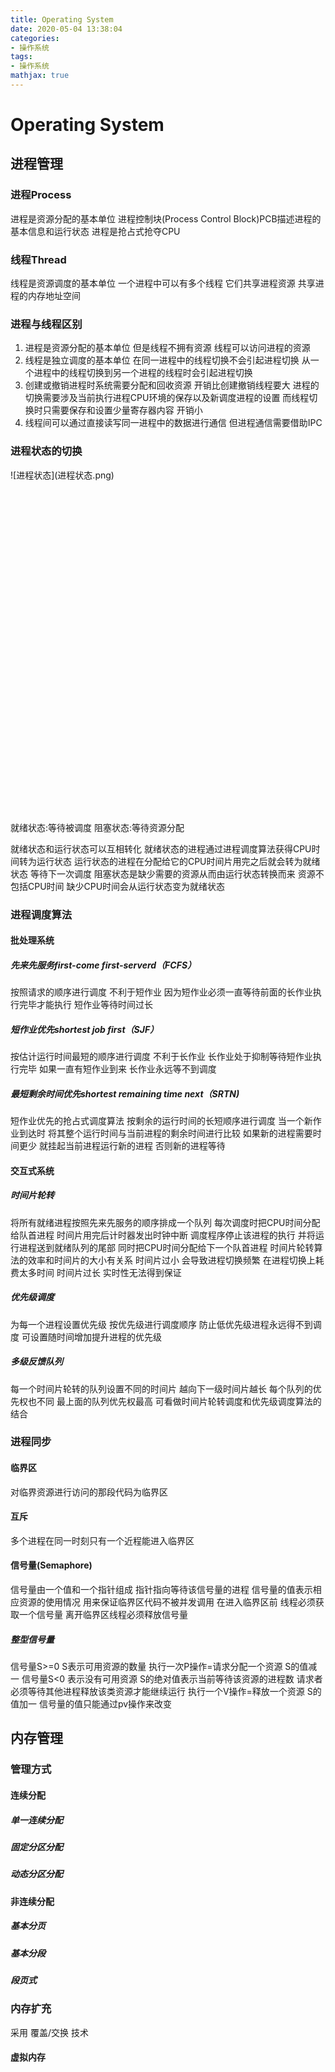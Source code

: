 ```yaml
---
title: Operating System
date: 2020-05-04 13:38:04
categories:
- 操作系统
tags:
- 操作系统
mathjax: true
---
```

# Operating System
## 进程管理
### 进程Process
进程是资源分配的基本单位
进程控制块(Process Control Block)PCB描述进程的基本信息和运行状态 进程是抢占式抢夺CPU
<!-- more -->
### 线程Thread
线程是资源调度的基本单位
一个进程中可以有多个线程 它们共享进程资源 共享进程的内存地址空间

### 进程与线程区别
1. 进程是资源分配的基本单位 但是线程不拥有资源 线程可以访问进程的资源
2. 线程是独立调度的基本单位 在同一进程中的线程切换不会引起进程切换 从一个进程中的线程切换到另一个进程的线程时会引起进程切换
3. 创建或撤销进程时系统需要分配和回收资源 开销比创建撤销线程要大 进程的切换需要涉及当前执行进程CPU环境的保存以及新调度进程的设置 而线程切换时只需要保存和设置少量寄存器内容 开销小
4. 线程间可以通过直接读写同一进程中的数据进行通信 但进程通信需要借助IPC

### 进程状态的切换

<div style="width: 600px;height: 550px;">
    ![进程状态](进程状态.png)
</div>

就绪状态:等待被调度
阻塞状态:等待资源分配

就绪状态和运行状态可以互相转化 就绪状态的进程通过进程调度算法获得CPU时间转为运行状态
运行状态的进程在分配给它的CPU时间片用完之后就会转为就绪状态 等待下一次调度
阻塞状态是缺少需要的资源从而由运行状态转换而来 资源不包括CPU时间 缺少CPU时间会从运行状态变为就绪状态

### 进程调度算法

#### 批处理系统

##### 先来先服务first-come first-serverd（FCFS）
按照请求的顺序进行调度
不利于短作业 因为短作业必须一直等待前面的长作业执行完毕才能执行 短作业等待时间过长

##### 短作业优先shortest job first（SJF）
按估计运行时间最短的顺序进行调度
不利于长作业 长作业处于抑制等待短作业执行完毕 如果一直有短作业到来 长作业永远等不到调度

##### 最短剩余时间优先shortest remaining time next（SRTN)
短作业优先的抢占式调度算法 按剩余的运行时间的长短顺序进行调度 当一个新作业到达时 将其整个运行时间与当前进程的剩余时间进行比较 如果新的进程需要时间更少 就挂起当前进程运行新的进程 否则新的进程等待

#### 交互式系统

##### 时间片轮转
将所有就绪进程按照先来先服务的顺序排成一个队列 每次调度时把CPU时间分配给队首进程 时间片用完后计时器发出时钟中断 调度程序停止该进程的执行 并将运行进程送到就绪队列的尾部 同时把CPU时间分配给下一个队首进程
时间片轮转算法的效率和时间片的大小有关系
时间片过小 会导致进程切换频繁 在进程切换上耗费太多时间 时间片过长 实时性无法得到保证

##### 优先级调度
为每一个进程设置优先级 按优先级进行调度顺序
防止低优先级进程永远得不到调度 可设置随时间增加提升进程的优先级

##### 多级反馈队列
每一个时间片轮转的队列设置不同的时间片 越向下一级时间片越长 每个队列的优先权也不同 最上面的队列优先权最高
可看做时间片轮转调度和优先级调度算法的结合

### 进程同步
#### 临界区
对临界资源进行访问的那段代码为临界区
#### 互斥 
多个进程在同一时刻只有一个近程能进入临界区
#### 信号量(Semaphore)
信号量由一个值和一个指针组成 指针指向等待该信号量的进程 信号量的值表示相应资源的使用情况
用来保证临界区代码不被并发调用 在进入临界区前 线程必须获取一个信号量 离开临界区线程必须释放信号量
##### 整型信号量
信号量S>=0 S表示可用资源的数量 执行一次P操作=请求分配一个资源 S的值减一
信号量S<0 表示没有可用资源 S的绝对值表示当前等待该资源的进程数 请求者必须等待其他进程释放该类资源才能继续运行
执行一个V操作=释放一个资源 S的值加一
信号量的值只能通过pv操作来改变

## 内存管理

### 管理方式

#### 连续分配

##### 单一连续分配

##### 固定分区分配

##### 动态分区分配

#### 非连续分配

##### 基本分页

##### 基本分段

##### 段页式

### 内存扩充

采用 覆盖/交换 技术

#### 虚拟内存
